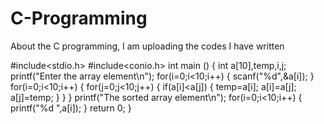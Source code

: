 # C-Programming
About the C programming, I am uploading the codes I have written 



#include<stdio.h>
#include<conio.h>
int main ()
{
    int a[10],temp,i,j;
    printf("Enter the array element\n");
    for(i=0;i<10;i++)
    {
        scanf("%d",&a[i]);
    }
    for(i=0;i<10;i++)
    {
        for(j=0;j<10;j++)
        {
            if(a[i]<a[j])
            {
                temp=a[i];
                a[i]=a[j];
                a[j]=temp;
            }
        }
    }
    printf("The sorted array element\n");
    for(i=0;i<10;i++)
    {
        printf("%d  ",a[i]);
    }
    return 0;
}
